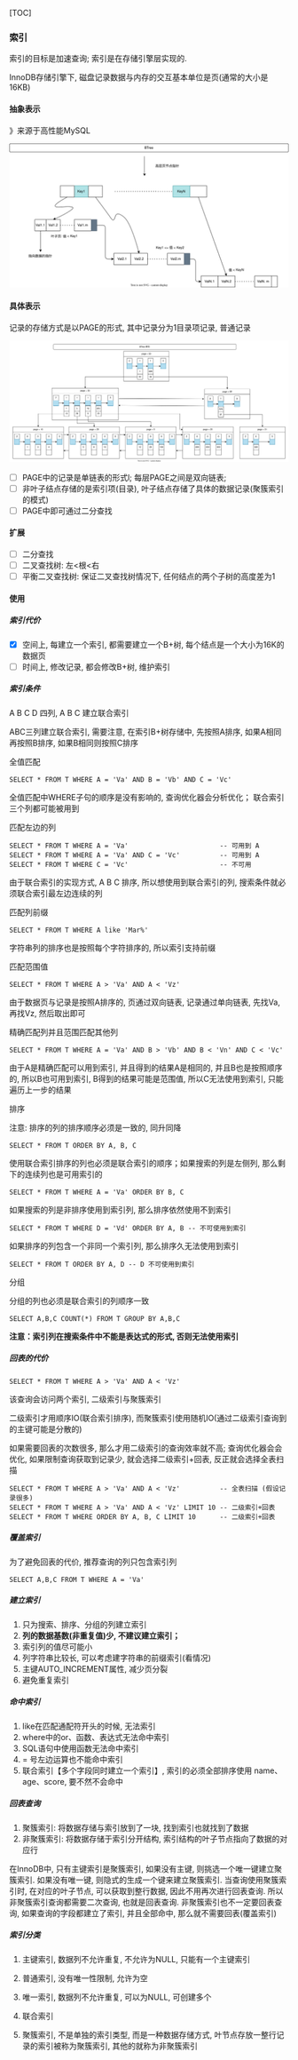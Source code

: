 [TOC]

### 索引

索引的目标是加速查询; 索引是在存储引擎层实现的.

InnoDB存储引擎下, 磁盘记录数据与内存的交互基本单位是页(通常的大小是16KB)

#### 抽象表示

》来源于高性能MySQL

![数据库索引](./images/数据库索引.svg)

#### 具体表示

 记录的存储方式是以PAGE的形式, 其中记录分为1目录项记录, 普通记录

![索引具体表示](./images/索引具体表示.svg)

- [ ] PAGE中的记录是单链表的形式l; 每层PAGE之间是双向链表;
- [ ] 非叶子结点存储的是索引项(目录), 叶子结点存储了具体的数据记录(聚簇索引的模式)
- [ ] PAGE中即可通过二分查找

#### 扩展

- [ ] 二分查找
- [ ] 二叉查找树: 左<根<右
- [ ] 平衡二叉查找树: 保证二叉查找树情况下, 任何结点的两个子树的高度差为1

#### 使用

##### 索引代价

- [x] 空间上, 每建立一个索引, 都需要建立一个B+树, 每个结点是一个大小为16K的数据页
- [ ] 时间上, 修改记录, 都会修改B+树, 维护索引

##### 索引条件

A B C D 四列, A B C 建立联合索引

ABC三列建立联合索引, 需要注意, 在索引B+树存储中, 先按照A排序, 如果A相同再按照B排序, 如果B相同则按照C排序

全值匹配

~~~mysql
SELECT * FROM T WHERE A = 'Va' AND B = 'Vb' AND C = 'Vc'
~~~

全值匹配中WHERE子句的顺序是没有影响的, 查询优化器会分析优化； 联合索引三个列都可能被用到

匹配左边的列

~~~mysql
SELECT * FROM T WHERE A = 'Va'						 -- 可用到 A
SELECT * FROM T WHERE A = 'Va' AND C = 'Vc' 		 -- 可用到 A
SELECT * FROM T WHERE C = 'Vc'						 -- 不可用
~~~

由于联合索引的实现方式, A B C 排序, 所以想使用到联合索引的列, 搜索条件就必须联合索引最左边连续的列

匹配列前缀

~~~mysql
SELECT * FROM T WHERE A like 'Mar%'
~~~

字符串列的排序也是按照每个字符排序的, 所以索引支持前缀

匹配范围值

~~~mysql
SELECT * FROM T WHERE A > 'Va' AND A < 'Vz'
~~~

由于数据页与记录是按照A排序的, 页通过双向链表, 记录通过单向链表, 先找Va, 再找Vz, 然后取出即可

精确匹配列并且范围匹配其他列

~~~mysql
SELECT * FROM T WHERE A = 'Va' AND B > 'Vb' AND B < 'Vn' AND C < 'Vc'
~~~

由于A是精确匹配可以用到索引, 并且得到的结果A是相同的, 并且B也是按照顺序的, 所以B也可用到索引, B得到的结果可能是范围值, 所以C无法使用到索引, 只能遍历上一步的结果

排序

注意: 排序的列的排序顺序必须是一致的, 同升同降

~~~mysql
SELECT * FROM T ORDER BY A, B, C 
~~~

使用联合索引排序的列也必须是联合索引的顺序；如果搜索的列是左侧列, 那么剩下的连续列也是可用索引的

~~~mysql
SELECT * FROM T WHERE A = 'Va' ORDER BY B, C
~~~

如果搜索的列是非排序使用到索引列, 那么排序依然使用不到索引

~~~mysql
SELECT * FROM T WHERE D = 'Vd' ORDER BY A, B -- 不可使用到索引
~~~

如果排序的列包含一个非同一个索引列, 那么排序久无法使用到索引

~~~mysql
SELECT * FROM T ORDER BY A, D -- D 不可使用到索引
~~~

分组

分组的列也必须是联合索引的列顺序一致

~~~mysql
SELECT A,B,C COUNT(*) FROM T GROUP BY A,B,C
~~~

**注意：索引列在搜索条件中不能是表达式的形式, 否则无法使用索引**

##### 回表的代价

~~~mysql
SELECT * FROM T WHERE A > 'Va' AND A < 'Vz'
~~~

该查询会访问两个索引, 二级索引与聚簇索引

二级索引才用顺序IO(联合索引排序), 而聚簇索引使用随机IO(通过二级索引查询到的主键可能是分散的)

如果需要回表的次数很多, 那么才用二级索引的查询效率就不高; 查询优化器会会优化, 如果限制查询获取到记录少, 就会选择二级索引+回表, 反正就会选择全表扫描

~~~mysql
SELECT * FROM T WHERE A > 'Va' AND A < 'Vz'          -- 全表扫描 (假设记录很多)
SELECT * FROM T WHERE A > 'Va' AND A < 'Vz' LIMIT 10 -- 二级索引+回表
SELECT * FROM T WHERE ORDER BY A, B, C LIMIT 10		 -- 二级索引+回表
~~~

##### 覆盖索引

为了避免回表的代价, 推荐查询的列只包含索引列

~~~mysql
SELECT A,B,C FROM T WHERE A = 'Va'
~~~

##### 建立索引

1. 只为搜索、排序、分组的列建立索引
2. **列的数据基数(非重复值)少, 不建议建立索引；** 
3. 索引列的值尽可能小
4. 列字符串比较长, 可以考虑建字符串的前缀索引(看情况)
5. 主键AUTO_INCREMENT属性, 减少页分裂
6. 避免重复索引

##### 命中索引

1. like在匹配通配符开头的时候, 无法索引
2. where中的or、函数、表达式无法命中索引
3. SQL语句中使用函数无法命中索引
4. = 号左边运算也不能命中索引
5. 联合索引【多个字段同时建立一个索引】, 索引的必须全部排序使用 name、age、score, 要不然不会命中

##### 回表查询

1. 聚簇索引: 将数据存储与索引放到了一块, 找到索引也就找到了数据
2. 非聚簇索引: 将数据存储于索引分开结构, 索引结构的叶子节点指向了数据的对应行

在InnoDB中, 只有主键索引是聚簇索引, 如果没有主键, 则挑选一个唯一键建立聚簇索引. 如果没有唯一键, 则隐式的生成一个键来建立聚簇索引. 当查询使用聚簇索引时, 在对应的叶子节点, 可以获取到整行数据, 因此不用再次进行回表查询. 所以非聚簇索引查询都需要二次查询, 也就是回表查询.  非聚簇索引也不一定要回表查询, 如果查询的字段都建立了索引, 并且全部命中, 那么就不需要回表(覆盖索引)

##### 索引分类

1. 主键索引, 数据列不允许重复, 不允许为NULL, 只能有一个主键索引

2. 普通索引, 没有唯一性限制, 允许为空

3. 唯一索引, 数据列不允许重复, 可以为NULL, 可创建多个

4. 联合索引

5. 聚簇索引, 不是单独的索引类型, 而是一种数据存储方式, 叶节点存放一整行记录的索引被称为聚簇索引, 其他的就称为非聚簇索引

   

